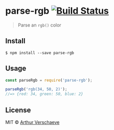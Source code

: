 # parse-rgb [![Build Status](https://travis-ci.org/arthurvr/parse-rgb.svg?branch=master)](https://travis-ci.org/arthurvr/parse-rgb)

> Parse an `rgb()` color


## Install

```
$ npm install --save parse-rgb
```


## Usage

```js
const parseRgb = require('parse-rgb');

parseRgb('rgb(34, 50, 2)');
//=> {red: 34, green: 50, blue: 2}
```


## License

MIT © [Arthur Verschaeve](http://arthurverschaeve.be)
